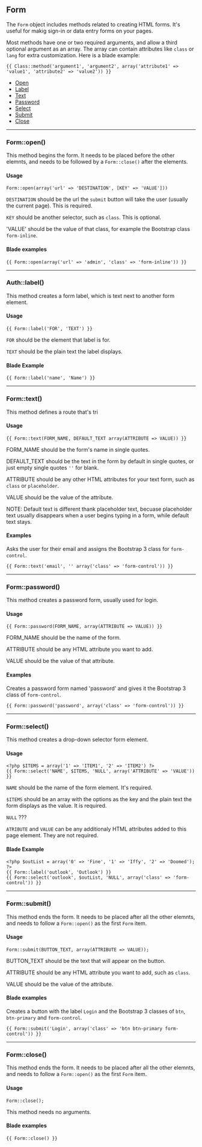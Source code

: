 ## Form

The `Form` object includes methods related to creating HTML forms. It's useful for makig sign-in or data entry forms on your pages.

Most methods have one or two required arguments, and allow a third optional argument as an array. The array can contain attributes like `class` or `lang` for extra customization. Here is a blade example:

    {{ Class::method('argument1', 'argument2', array('attribute1' => 'value1', 'attribute2' => 'value2')) }}

- [Open](#open)
- [Label](#label)
- [Text](#text)
- [Password](#password)
- [Select](#select)
- [Submit](#submit)
- [Close](#close)

___

<a name="open"></a>

### Form::open()

This method begins the form. It needs to be placed before the other elemnts, and needs to be followed by a `Form::close()` after the elements.

#### Usage

    Form::open(array('url' => 'DESTINATION', [KEY' => 'VALUE']))

`DESTINATION` should be the url the `submit` button will take the user (usually the current page). This is required.

`KEY` should be another selector, such as `class`. This is optional.

'VALUE' should be the value of that class, for example the Bootstrap class `form-inline`.

#### Blade examples

    {{ Form::open(array('url' => 'admin', 'class' => 'form-inline')) }}

___

<a name="label"></a>

### Auth::label()

This method creates a form label, which is text next to another form element.

#### Usage

	{{ Form::label('FOR', 'TEXT') }}

`FOR` should be the element that label is for.

`TEXT` should be the plain text the label displays.

#### Blade Example

    {{ Form::label('name', 'Name') }}

___

<a name="text"></a>

### Form::text()

This method defines a route that's tri

#### Usage

	{{ Form::text(FORM_NAME, DEFAULT_TEXT array(ATTRIBUTE => VALUE)) }}

FORM_NAME should be the form's name in single quotes.

DEFAULT_TEXT should be the text in the form by default in single quotes, or just empty single quotes `''` for blank.

ATTRIBUTE should be any other HTML attributes for your text form, such as `class` or `placeholder`.

VALUE should be the value of the attribute.

NOTE: Default text is different thank placeholder text, becuase placeholder text usually disappears when a user begins typing in a form, while default text stays.

#### Examples

Asks the user for their email and assigns the Bootstrap 3 class for `form-control`.
	
	{{ Form::text('email', '' array('class' => 'form-control')) }}


___

<a name="password"></a>

### Form::password()

This method creates a password form, usually used for login.

#### Usage

	{{ Form::password(FORM_NAME, array(ATTRIBUTE => VALUE)) }}

FORM_NAME should be the name of the form.

ATTRIBUTE should be any HTML attribute you want to add.

VALUE should be the value of that attribute.

#### Examples

Creates a password form named 'password' and gives it the Bootstrap 3 class of `form-control`.

	{{ Form::password('password', array('class' => 'form-control')) }}


___

<a name="select"></a>

### Form::select()

This method creates a drop-down selector form element.

#### Usage
	
	<?php $ITEMS = array('1' => 'ITEM1', '2' => 'ITEM2') ?>
	{{ Form::select('NAME', $ITEMS, 'NULL', array('ATTRIBUTE' => 'VALUE')) }}

`NAME` should be the name of the form element. It's required.

`$ITEMS` should be an array with the options as the key and the plain text the form displays as the value. It is required.

`NULL` ???

`ATRIBUTE` and `VALUE` can be any additionaly HTML attributes added to this page element. They are not required.

#### Blade Example

	<?php $outList = array('0' => 'Fine', '1' => 'Iffy', '2' => 'Doomed'); ?>
	{{ Form::label('outlook', 'Outlook') }}
	{{ Form::select('outlook', $outList, 'NULL', array('class' => 'form-control')) }}

___

<a name="submit"></a>

### Form::submit()

This method ends the form. It needs to be placed after all the other elemnts, and needs to follow a `Form::open()` as the first `Form` item.

#### Usage

    Form::submit(BUTTON_TEXT, array(ATTRIBUTE => VALUE));

BUTTON_TEXT should be the text that will appear on the button.

ATTRIBUTE should be any HTML attribute you want to add, such as `class`.

VALUE should be the value of the attribute.

#### Blade examples

Creates a button with the label `Login` and the Bootstrap 3 classes of `btn`, `btn-primary` and `form-control`.

    {{ Form::submit('Login', array('class' => 'btn btn-primary form-control')) }}

___

<a name="close"></a>

### Form::close()

This method ends the form. It needs to be placed after all the other elemnts, and needs to follow a `Form::open()` as the first `Form` item.

#### Usage

    Form::close();

This method needs no arguments.

#### Blade examples

    {{ Form::close() }}